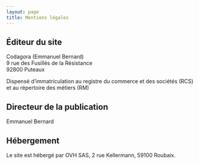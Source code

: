 ```yaml
---
layout: page
title: Mentions légales
---
```

## Éditeur du site

Codagora (Emmanuel Bernard)  
9 rue des Fusillés de la Résistance  
92800 Puteaux

Dispensé d’immatriculation au registre du commerce et des sociétés (RCS) et au répertoire des métiers (RM)

## Directeur de la publication

Emmanuel Bernard

## Hébergement

Le site est hébergé par OVH SAS, 2 rue Kellermann, 59100 Roubaix.
